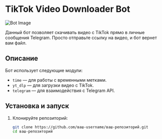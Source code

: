 # TikTok Video Downloader Bot

![Bot Image](https://modkit.ct.ws/botimage.jpg?i=2)

Данный бот позволяет скачивать видео с TikTok прямо в личные сообщения Telegram. Просто отправьте ссылку на видео, и бот вернет вам файл.

## Описание

Бот использует следующие модули:
- `time` — для работы с временными метками.
- `yt_dlp` — для загрузки видео с TikTok.
- `telegram` — для взаимодействия с Telegram API.

## Установка и запуск

1. Клонируйте репозиторий:
   ```bash
   git clone https://github.com/ваш-username/ваш-репозиторий.git
   cd ваш-репозиторий

